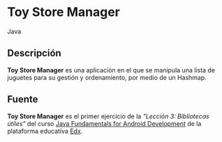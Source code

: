 # Toy Store Manager

Java

## Descripción

**Toy Store Manager** es una aplicación en el que se manipula una lista de juguetes para su gestión y ordenamiento, por medio de un Hashmap.

## Fuente

**Toy Store Manager** es el primer ejercicio de  la _"Lección 3: Bibliotecas útiles"_ del curso [Java Fundamentals for Android Development](https://courses.edx.org/courses/course-v1:GalileoX+CAAD001X+1T2017/info) de la plataforma educativa [Edx](https://www.edx.org/).